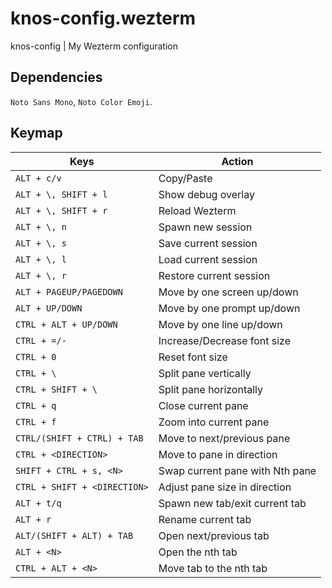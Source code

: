 # knos-config.wezterm
knos-config | My Wezterm configuration

## Dependencies
`Noto Sans Mono`, `Noto Color Emoji`.

## Keymap
| Keys                         | Action                          |
|------------------------------|---------------------------------|
| `ALT + c/v`                  | Copy/Paste                      |
| `ALT + \, SHIFT + l`         | Show debug overlay              |
| `ALT + \, SHIFT + r`         | Reload Wezterm                  |
| `ALT + \, n`                 | Spawn new session               |
| `ALT + \, s`                 | Save current session            |
| `ALT + \, l`                 | Load current session            |
| `ALT + \, r`                 | Restore current session         |
| `ALT + PAGEUP/PAGEDOWN`      | Move by one screen up/down      |
| `ALT + UP/DOWN`              | Move by one prompt up/down      |
| `CTRL + ALT + UP/DOWN`       | Move by one line up/down        |
| `CTRL + =/-`                 | Increase/Decrease font size     |
| `CTRL + 0`                   | Reset font size                 |
| `CTRL + \`                   | Split pane vertically           |
| `CTRL + SHIFT + \`           | Split pane horizontally         |
| `CTRL + q`                   | Close current pane              |
| `CTRL + f`                   | Zoom into current pane          |
| `CTRL/(SHIFT + CTRL) + TAB`  | Move to next/previous pane      |
| `CTRL + <DIRECTION>`         | Move to pane in direction       |
| `SHIFT + CTRL + s, <N>`      | Swap current pane with Nth pane |
| `CTRL + SHIFT + <DIRECTION>` | Adjust pane size in direction   |
| `ALT + t/q`                  | Spawn new tab/exit current tab  |
| `ALT + r`                    | Rename current tab              |
| `ALT/(SHIFT + ALT) + TAB`    | Open next/previous tab          |
| `ALT + <N>`                  | Open the nth tab                |
| `CTRL + ALT + <N>`           | Move tab to the nth tab         |
